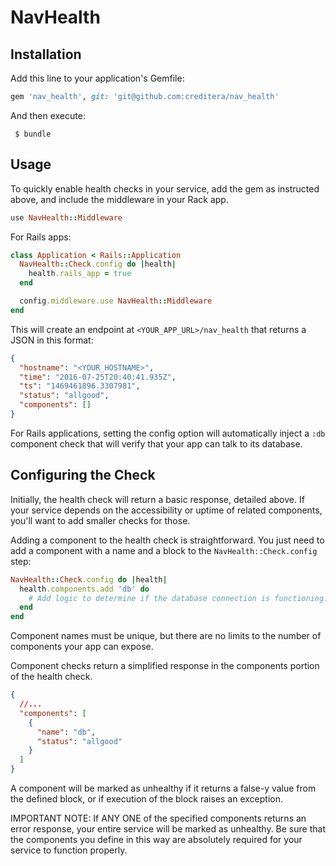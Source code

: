 # NavHealth

## Installation

Add this line to your application's Gemfile:

```ruby
gem 'nav_health', git: 'git@github.com:creditera/nav_health'
```

And then execute:
```
 $ bundle
```
## Usage

To quickly enable health checks in your service, add the gem as instructed above, and include the middleware in your Rack app.

```ruby
use NavHealth::Middleware
```

For Rails apps:

```ruby
class Application < Rails::Application
  NavHealth::Check.config do |health|
    health.rails_app = true
  end

  config.middleware.use NavHealth::Middleware
end
```

This will create an endpoint at `<YOUR_APP_URL>/nav_health` that returns a JSON in this format:

```json
{
  "hostname": "<YOUR_HOSTNAME>",
  "time": "2016-07-25T20:40:41.935Z",
  "ts": "1469461896.3307981",
  "status": "allgood",
  "components": []
}
```

For Rails applications, setting the config option will automatically inject a `:db` component check that will verify that your app can talk to its database.

## Configuring the Check

Initially, the health check will return a basic response, detailed above. If your service depends on the accessibility or uptime of related components, you'll want to add smaller checks for those.

Adding a component to the health check is straightforward. You just need to add a component with a name and a block to the `NavHealth::Check.config` step:

```ruby
NavHealth::Check.config do |health|
  health.components.add 'db' do
    # Add logic to determine if the database connection is functioning...
  end
end
```

Component names must be unique, but there are no limits to the number of components your app can expose.

Component checks return a simplified response in the components portion of the health check.

```json
{
  //...
  "components": [
    {
      "name": "db",
      "status": "allgood"
    }
  ]
}
```

A component will be marked as unhealthy if it returns a false-y value from the defined block, or if execution of the block raises an exception.

IMPORTANT NOTE: If ANY ONE of the specified components returns an error response, your entire service will be marked as unhealthy. Be sure that the components you define in this way are absolutely required for your service to function properly.
